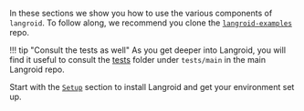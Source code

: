 In these sections we show you how to use the various components of
`langroid`. To follow along, we recommend you clone
the [`langroid-examples`](https://github.com/langroid/langroid-examples) repo.

!!! tip "Consult the tests as well"
    As you get deeper into Langroid, you will find it useful to consult
    the [tests](https://github.com/langroid/langroid/tree/main/tests/main)
    folder under `tests/main` in the main Langroid repo.

Start with the [`Setup`](setup.md) section to install Langroid and
get your environment set up.

